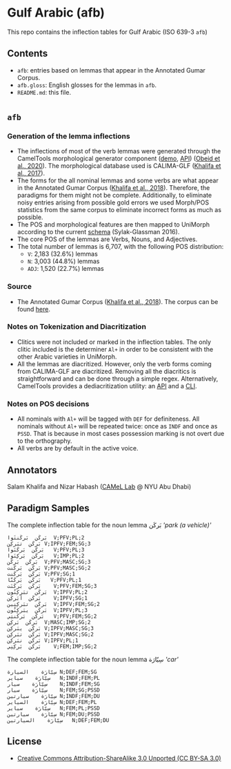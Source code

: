 # Gulf Arabic (afb)

This repo contains the inflection tables for Gulf Arabic (ISO 639-3 `afb`)

## Contents
- `afb`: entries based on lemmas that appear in the Annotated Gumar Corpus.
- `afb.gloss`: English glosses for the lemmas in `afb`.
- `README.md`: this file.

#

## `afb`

### Generation of the lemma inflections
- The inflections of most of the verb lemmas were generated through the CamelTools morphological generator component
  ([demo](https://calimastar.abudhabi.nyu.edu/generator),
  [API](https://camel-tools.readthedocs.io/en/latest/api/morphology/generator.html))
  ([Obeid et al., 2020](https://www.aclweb.org/anthology/2020.lrec-1.868v2.pdf)).
  The morphological database used is CALIMA-GLF ([Khalifa et al., 2017](https://www.aclweb.org/anthology/W17-1305.pdf)).
- The forms for the all nominal lemmas and some verbs are what appear in the Annotated
  Gumar Corpus ([Khalifa et al.,
  2018](https://www.aclweb.org/anthology/L18-1607.pdf)). Therefore, the
  paradigms for them might not be complete. Additionally, to eliminate noisy
  entries arising from possible gold errors we used Morph/POS statistics from
  the same corpus to
  eliminate incorrect forms as much as possible.
- The POS and morphological features are then mapped to UniMorph according to
  the current [schema](https://unimorph.github.io/doc/unimorph-schema.pdf)
  (Sylak-Glassman 2016).
- The core POS of the lemmas are Verbs, Nouns, and Adjectives.
- The total number of lemmas is 6,707, with the following POS distribution:
    - `V`: 2,183 (32.6%) lemmas
    - `N`: 3,003 (44.8%) lemmas
    - `ADJ`: 1,520 (22.7%) lemmas

### Source
- The Annotated Gumar Corpus
  ([Khalifa et al., 2018](https://www.aclweb.org/anthology/L18-1607.pdf)). The
  corpus can be found [here](https://camel.abudhabi.nyu.edu/annotated-gumar-corpus/).

### Notes on Tokenization and Diacritization
- Clitics were not included or marked in the inflection tables. The only clitic
  included is the determiner `Al+` in order to be consistent with the other
  Arabic varieties in UniMorph.
- All the lemmas are diacritized. However, only the verb forms coming from
  CALIMA-GLF are diacritized. Removing all the diacritics is straightforward and
  can be done through a simple regex. Alternatively, CamelTools provides a
  dediacritization utility: an
  [API](https://camel-tools.readthedocs.io/en/latest/api/utils/dediac.html)
 and a [CLI](https://camel-tools.readthedocs.io/en/latest/cli/camel_dediac.html).

### Notes on POS decisions
  - All nominals with `Al+` will be tagged with `DEF` for definiteness. All
    nominals without `Al+` will be repeated twice: once as `INDF` and once as
    `PSSD`. That is because in most cases possession marking is not
    overt due to the orthography.
  - All verbs are by default in the active voice.

## Annotators
Salam Khalifa and Nizar Habash ([CAMeL Lab](www.camel-lab.com) @ NYU Abu Dhabi)

## Paradigm Samples

The complete inflection table for the noun lemma بَركَن _'park (a vehicle)'_
```
بَركَن	بَركَنتَوا	V;PFV;PL;2
بَركَن	تبَركِن	V;IPFV;FEM;SG;3
بَركَن	بَركَنَوا	V;PFV;PL;3
بَركَن	بَركِنَوا	V;IMP;PL;2
بَركَن	بَركَن	V;PFV;MASC;SG;3
بَركَن	بَركَنت	V;PFV;MASC;SG;2
بَركَن	بَركَنت	V;PFV;SG;1
بَركَن	بَركَنَّا	V;PFV;PL;1
بَركَن	بَركَنَت	V;PFV;FEM;SG;3
بَركَن	تبَركِنُون	V;IPFV;PL;2
بَركَن	اَبَركِن	V;IPFV;SG;1
بَركَن	تبَركِنِين	V;IPFV;FEM;SG;2
بَركَن	يبَركِنُون	V;IPFV;PL;3
بَركَن	بَركَنتِي	V;PFV;FEM;SG;2
بَركَن	بَركِن	V;MASC;IMP;SG;2
بَركَن	يبَركِن	V;IPFV;MASC;SG;3
بَركَن	تبَركِن	V;IPFV;MASC;SG;2
بَركَن	نبَركِن	V;IPFV;PL;1
بَركَن	بَركِنِي	V;FEM;IMP;SG;2
```
The complete inflection table for the noun lemma سِيّارَة _'car'_
```
سِيّارَة	السيارة	N;DEF;FEM;SG
سِيّارَة	سياير	N;INDF;FEM;PL
سِيّارَة	سيار	N;INDF;FEM;SG
سِيّارَة	سيار	N;FEM;SG;PSSD
سِيّارَة	سيارتين	N;INDF;FEM;DU
سِيّارَة	السياير	N;DEF;FEM;PL
سِيّارَة	سياير	N;FEM;PL;PSSD
سِيّارَة	سيارتين	N;FEM;DU;PSSD
سِيّارَة	السيارتين	N;DEF;FEM;DU
```

## License
- [Creative Commons Attribution-ShareAlike 3.0 Unported (CC BY-SA 3.0)](https://creativecommons.org/licenses/by-sa/3.0/)
